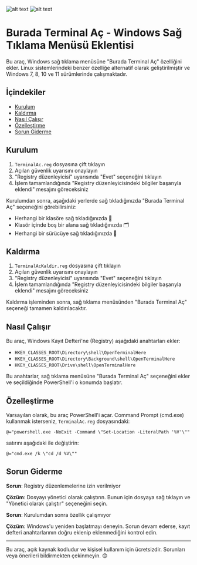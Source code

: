 ![alt text](https://blogger.googleusercontent.com/img/b/R29vZ2xl/AVvXsEiDai-xYKhZTuIuyLpZ-hSiEy2sXob_h8TngA1mXA0TvJ2LfIAT9ynbs36yH6vyhwQo1IHL4Cq83e-nZgQF8lSJniZNSFfzP0kGH5Y_ia16MOTy7lgRdEUsssK7xD-mSZWSxVsoirONhVqkStmfTPfUEqU7jyUMWwc8UseS3H_tSRxQp5lUDziy3UC2JIY/s320/Gemini_Generated_Image_ukywh9ukywh9ukyw.jpeg)
![alt text]([https://blogger.googleusercontent.com/img/b/R29vZ2xl/AVvXsEiDai-xYKhZTuIuyLpZ-hSiEy2sXob_h8TngA1mXA0TvJ2LfIAT9ynbs36yH6vyhwQo1IHL4Cq83e-nZgQF8lSJniZNSFfzP0kGH5Y_ia16MOTy7lgRdEUsssK7xD-mSZWSxVsoirONhVqkStmfTPfUEqU7jyUMWwc8UseS3H_tSRxQp5lUDziy3UC2JIY/s320/Gemini_Generated_Image_ukywh9ukywh9ukyw.jpeg](https://blogger.googleusercontent.com/img/b/R29vZ2xl/AVvXsEgkTMps89_YyrJ2Hka-6MLaHlN-WLBDlwY8Er8f984KTSrvEt08-yWEQvp0mEydcS9IcuaLrCvNbqTCXRXR2S9GexSSU7-1zZfglmH2_UZFyEgZC1vyyf0joo9ovNiFdYca8x-vG-BKcwW6VAjp7G2CkrB3vXzG1BVVhrLmvC1SG1u4GFk6E_hIHk8nn80/s16000/Ekran%20g%C3%B6r%C3%BCnt%C3%BCs%C3%BC%202025-03-08%20010859.png))


# Burada Terminal Aç - Windows Sağ Tıklama Menüsü Eklentisi

Bu araç, Windows sağ tıklama menüsüne "Burada Terminal Aç" özelliğini ekler. Linux sistemlerindeki benzer özelliğe alternatif olarak geliştirilmiştir ve Windows 7, 8, 10 ve 11 sürümlerinde çalışmaktadır.

## İçindekiler
- [Kurulum](#kurulum)
- [Kaldırma](#kaldırma)
- [Nasıl Çalışır](#nasıl-çalışır)
- [Özelleştirme](#özelleştirme)
- [Sorun Giderme](#sorun-giderme)

## Kurulum

1. `TerminalAc.reg` dosyasına çift tıklayın
2. Açılan güvenlik uyarısını onaylayın
3. "Registry düzenleyicisi" uyarısında "Evet" seçeneğini tıklayın
4. İşlem tamamlandığında "Registry düzenleyicisindeki bilgiler başarıyla eklendi" mesajını göreceksiniz

Kurulumdan sonra, aşağıdaki yerlerde sağ tıkladığınızda "Burada Terminal Aç" seçeneğini görebilirsiniz:
- Herhangi bir klasöre sağ tıkladığınızda 📁
- Klasör içinde boş bir alana sağ tıkladığınızda 🗂️
- Herhangi bir sürücüye sağ tıkladığınızda 💾

## Kaldırma

1. `TerminalAcKaldir.reg` dosyasına çift tıklayın
2. Açılan güvenlik uyarısını onaylayın
3. "Registry düzenleyicisi" uyarısında "Evet" seçeneğini tıklayın
4. İşlem tamamlandığında "Registry düzenleyicisindeki bilgiler başarıyla eklendi" mesajını göreceksiniz

Kaldırma işleminden sonra, sağ tıklama menüsünden "Burada Terminal Aç" seçeneği tamamen kaldırılacaktır.

## Nasıl Çalışır

Bu araç, Windows Kayıt Defteri'ne (Registry) aşağıdaki anahtarları ekler:
- `HKEY_CLASSES_ROOT\Directory\shell\OpenTerminalHere`
- `HKEY_CLASSES_ROOT\Directory\Background\shell\OpenTerminalHere`
- `HKEY_CLASSES_ROOT\Drive\shell\OpenTerminalHere`

Bu anahtarlar, sağ tıklama menüsüne "Burada Terminal Aç" seçeneğini ekler ve seçildiğinde PowerShell'i o konumda başlatır.

## Özelleştirme

Varsayılan olarak, bu araç PowerShell'i açar. Command Prompt (cmd.exe) kullanmak isterseniz, `TerminalAc.reg` dosyasındaki:

```
@="powershell.exe -NoExit -Command \"Set-Location -LiteralPath '%V'\""
```

satırını aşağıdaki ile değiştirin:

```
@="cmd.exe /k \"cd /d %V\""
```

## Sorun Giderme

**Sorun**: Registry düzenlemelerine izin verilmiyor

**Çözüm**: Dosyayı yönetici olarak çalıştırın. Bunun için dosyaya sağ tıklayın ve "Yönetici olarak çalıştır" seçeneğini seçin.

**Sorun**: Kurulumdan sonra özellik çalışmıyor

**Çözüm**: Windows'u yeniden başlatmayı deneyin. Sorun devam ederse, kayıt defteri anahtarlarının doğru eklenip eklenmediğini kontrol edin.

---

Bu araç, açık kaynak kodludur ve kişisel kullanım için ücretsizdir. Sorunları veya önerileri bildirmekten çekinmeyin. 😊

